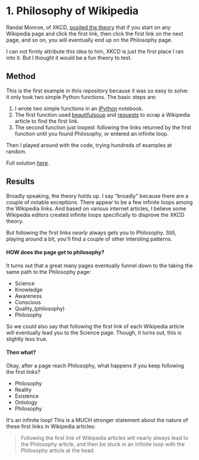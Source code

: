 # 1. Philosophy of Wikipedia

Randal Monroe, of XKCD, [posited the theory](https://xkcd.com/903/) that if you start on any Wikipedia page and click the first link, then click the first link on the next page, and so on, you will eventually end up on the Philosophy page.

I can not firmly attribute this idea to him, XKCD is just the first place I ran into it. But I thought it would be a fun theory to test.

## Method

This is the first example in thiis repository because it was so easy to solve: it only took two simple Python functions. The basic steps are:

1. I wrote two simple functions in an [iPython](http://ipython.org/) notebook.
2. The first function used [beautifulsoup](http://www.crummy.com/software/BeautifulSoup/) and [requests](http://docs.python-requests.org/en/latest/) to scrap a Wikipedia article to find the first link.
3. The second function just looped: following the links returned by the first function until you found Philosophy, or entered an infinite loop.

Then I played around with the code, trying hundreds of examples at random.

Full solution [here](philosophy_of_wikipedia.ipynb).

## Results

Broadly speaking, the theory holds up. I say "broadly" because there are a couple of notable exceptions. There appear to be a few infinite loops among the Wikipedia links. And based on various internet articles, I believe some Wikipedia editors created infinite loops specifically to disprove the XKCD theory.

But following the first links *nearly* always gets you to Philosophy. Still, playing around a bit, you'll find a couple of other intersting patterns.

#### HOW does the page get to philosophy?

It turns out that a great many pages eventually funnel down to the taking the same path to the Philosophy page:

* Science
* Knowledge
* Awareness
* Conscious
* Quality_(philosophy)
* Philosophy

So we could also say that following the first link of each Wikipedia article will eventually lead you to the Science page. Though, it turns out, this is slightly less true.

#### Then what?

Okay, after a page reach Philosophy, what happens if you keep following the first links?

* Philosophy
* Reality
* Existence
* Ontology
* Philosophy

It's an infinite loop! This is a MUCH stronger statement about the nature of these first links in Wikipedia articles:

> Following the first link of Wikipedia articles will nearly always lead to the Philosophy article, and then be stuck in an infinite loop with the Philosophy article at the head.
